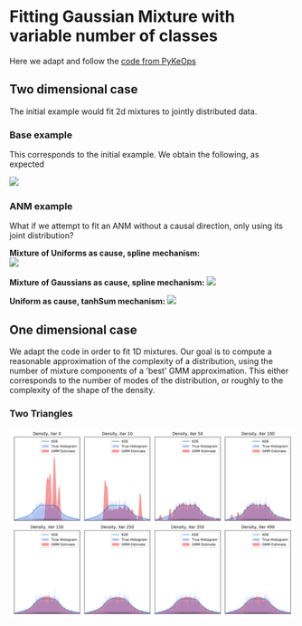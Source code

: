 # Fitting Gaussian Mixture with variable number of classes

Here we adapt and follow the [code from PyKeOps](https://www.kernel-operations.io/keops/_auto_tutorials/gaussian_mixture/plot_gaussian_mixture.html#sphx-glr-auto-tutorials-gaussian-mixture-plot-gaussian-mixture-py)

## Two dimensional case
The initial example would fit 2d mixtures to jointly distributed data.

### Base example

This corresponds to the initial example. We obtain the following, as expected

![](./dim-two/base_ex_499its.png?raw=true)

### ANM example

What if we attempt to fit an ANM without a causal direction,
only using its joint distribution?

**Mixture of Uniforms as cause, spline mechanism:**  
![](./dim-two/anm_ex_gmm_spline499.png?raw=true)

**Mixture of Gaussians as cause, spline mechanism:**
![](./dim-two/anm_ex_tri_spline_499its.png?raw=true)

**Uniform as cause, tanhSum mechanism:**
![](./dim-two/anm_ex_uniform_tanhsum499.png?raw=true)


## One dimensional case

We adapt the code in order to fit 1D mixtures.
Our goal is to compute a reasonable approximation of the complexity of a distribution,
using the number of mixture components of a 'best' GMM approximation.
This either corresponds to the number of modes of the distribution, or roughly
to the complexity of the shape of the density.


### Two Triangles

![](./dim-one/triangles/sparsity_1/gmm_fit_iter499.png)
